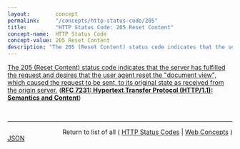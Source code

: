 ```yaml
---
layout:        concept
permalink:     "/concepts/http-status-code/205"
title:         "HTTP Status Code: 205 Reset Content"
concept-name:  HTTP Status Code
concept-value: 205 Reset Content
description: "The 205 (Reset Content) status code indicates that the server has fulfilled the request and desires that the user agent reset the \"document view\", which caused the request to be sent, to its original state as received from the origin server."
---
```


[The 205 (Reset Content) status code indicates that the server has fulfilled the request and desires that the user agent reset the "document view", which caused the request to be sent, to its original state as received from the origin server.](http://tools.ietf.org/html/rfc7231#section-6.3.6 "Read documentation for HTTP Status Code &#34;205&#34;") (**[RFC 7231: Hypertext Transfer Protocol (HTTP/1.1): Semantics and Content](/specs/IETF/RFC/7231 "The Hypertext Transfer Protocol (HTTP) is an application-level protocol for distributed, collaborative, hypertext information systems. This document defines the semantics of HTTP/1.1 messages as expressed by request methods, request header fields, response status codes, and response header fields, along with the payload of messages (metadata and body content) and mechanisms for content negotiation.")**)

<br/>
<hr/>

<p style="float : left"><a href="./205.json" title="JSON representing this particular Web Concept value">JSON</a></p>
<p style="text-align: right">Return to list of all ( <a href="../http-status-code/">HTTP Status Codes</a> | <a href="../">Web Concepts</a> )</p>
